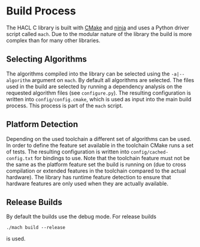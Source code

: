 # Build Process

The HACL C library is built with [CMake] and [ninja] and uses a Python driver
script called `mach`.
Due to the modular nature of the library the build is more complex than for
many other libraries.

## Selecting Algorithms

The algorithms compiled into the library can be selected using the `-a|--algorithm`
argument on `mach`.
By default all algorithms are selected.
The files used in the build are selected by running a dependency analysis on the
requested algorithm files (see `configure.py`).
The resulting configuration is written into `config/config.cmake`, which is used
as input into the main build process.
This process is part of the `mach` script.

## Platform Detection

Depending on the used toolchain a different set of algorithms can be used.
In order to define the feature set available in the toolchain CMake runs a set
of tests.
The resulting configuration is written into `config/cached-config.txt` for
bindings to use.
Note that the toolchain feature must not be the same as the platform feature
set the build is running on (due to cross compilation or extended features in the
toolchain compared to the actual hardware).
The library has runtime feature detection to ensure that hardware features are
only used when they are actually available.

## Release Builds

By default the builds use the debug mode.
For release builds

```
./mach build --release
```

is used.

[cmake]: https://cmake.org/
[ninja]: https://ninja-build.org/
